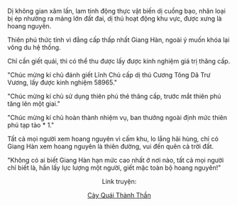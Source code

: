 Dị không gian xâm lấn, lam tinh động thực vật biến dị cuồng bạo, nhân loại bị ép nhường ra mảng lớn đất đai, dị thú hoạt động khu vực, được xưng là hoang nguyên.

Thiên phú thức tỉnh vì đẳng cấp thấp nhất Giang Hàn, ngoài ý muốn khóa lại võng du hệ thống.

Chỉ cần giết quái, thì có thể thu được lấy được kinh nghiệm giá trị thăng cấp.

"Chúc mừng kí chủ đánh giết Lĩnh Chủ cấp dị thú Cương Tông Dã Trư Vương, lấy được kinh nghiệm 58965."

"Chúc mừng kí chủ sử dụng thiên phú thẻ thăng cấp, trước mắt thiên phú tăng lên một giai."

"Chúc mừng kí chủ hoàn thành nhiệm vụ, ban thưởng ngoài định mức thiên phú tạp tào * 1."

Tất cả mọi người xem hoang nguyên vì cấm khu, lo lắng hãi hùng, chỉ có Giang Hàn xem hoang nguyên là thiên đường, vui đến quên cả trời đất.

"Không có ai biết Giang Hàn hạn mức cao nhất ở nơi nào, tất cả mọi người chỉ biết là, hắn lấy lực lượng một người, giết mặc toàn bộ hoang nguyên!"


<div align="center">

Link truyện:

[Cày Quái Thành Thần](https://truyenchuhub.com/truyen/Toan-Cau-Cao-Vo-Cay-Quai-Thanh-Than-Ta-danh-Xuyen-Qua-Nhan-Loai-Cam-Khu)
</div>
